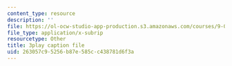 ```yaml
---
content_type: resource
description: ''
file: https://ol-ocw-studio-app-production.s3.amazonaws.com/courses/9-00sc-introduction-to-psychology-fall-2011/263057c95256b87e585cc438781d6f3a_qZdm4mpQA_8.srt
file_type: application/x-subrip
resourcetype: Other
title: 3play caption file
uid: 263057c9-5256-b87e-585c-c438781d6f3a
---
```

